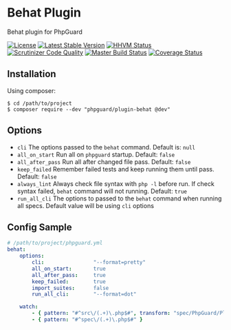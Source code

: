 # Behat Plugin

Behat plugin for PhpGuard

[![License](https://poser.pugx.org/phpguard/plugin-behat/license.png)](https://packagist.org/packages/phpguard/plugin-behat)
[![Latest Stable Version](https://poser.pugx.org/phpguard/plugin-behat/v/stable.png)](https://packagist.org/packages/phpguard/plugin-behat)
[![HHVM Status](http://hhvm.h4cc.de/badge/phpguard/plugin-behat.png)](http://hhvm.h4cc.de/package/phpguard/plugin-behat)
[![Scrutinizer Code Quality](https://scrutinizer-ci.com/g/phpguard/plugin-behat/badges/quality-score.png?b=master)](https://scrutinizer-ci.com/g/phpguard/plugin-behat/?branch=master)
[![Master Build Status](https://secure.travis-ci.org/phpguard/plugin-behat.png?branch=master)](http://travis-ci.org/phpguard/plugin-behat)
[![Coverage Status](https://coveralls.io/repos/phpguard/plugin-behat/badge.png?branch=master)](https://coveralls.io/r/phpguard/plugin-behat?branch=master)

## Installation
Using composer:
```shell
$ cd /path/to/project
$ composer require --dev "phpguard/plugin-behat @dev"
```

## Options

* `cli` The options passed to the `behat` command. Default is: `null`
* `all_on_start` Run all on `phpguard` startup. Default: `false`
* `all_after_pass` Run all after changed file pass. Default: `false`
* `keep_failed` Remember failed tests and keep running them until pass. Default: `false`
* `always_lint` Always check file syntax with `php -l` before run. If check syntax failed, `behat` command will not running. Default: `true`
* `run_all_cli` The options to passed to the `behat` command when running all specs. Default value will be using `cli` options

## Config Sample

```yaml
# /path/to/project/phpguard.yml
behat:
    options:
        cli:                "--format=pretty"
        all_on_start:       true
        all_after_pass:     true
        keep_failed:        true
        import_suites:      false
        run_all_cli:        "--format=dot"

    watch:
        - { pattern: "#^src\/(.+)\.php$#", transform: "spec/PhpGuard/Plugins/behat/${1}Spec.php" }
        - { pattern: "#^spec\/(.+)\.php$#" }
```
